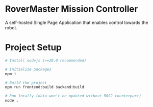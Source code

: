# RoverMaster Mission Controller

A self-hosted Single Page Application that enables control towards the robot.

# Project Setup

```sh
# Install nodejs (>=20.0 recommended)

# Initialize packages
npm i

# Build the project
npm run frontend:build backend:build

# Run locally (data won't be updated without ROS2 counterpart)
node .
```

